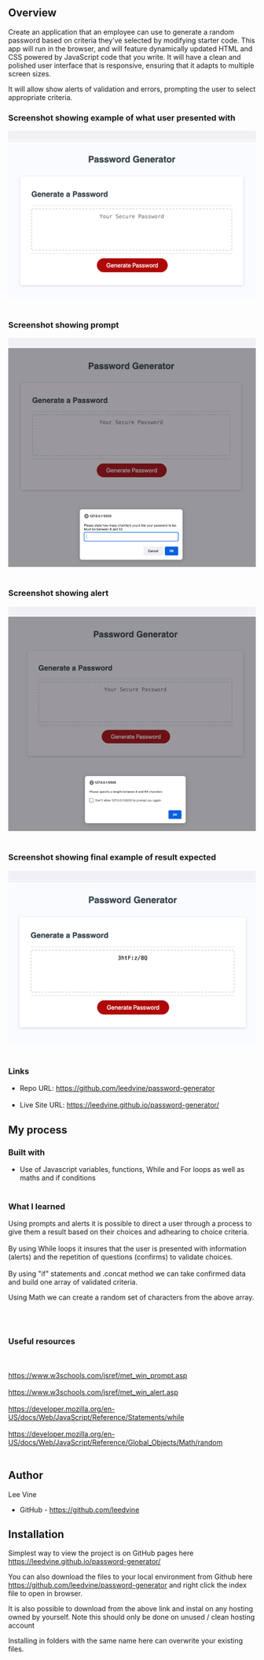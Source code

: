 ## Overview

Create an application that an employee can use to generate a random password based on criteria they’ve selected by modifying starter code. This app will run in the browser, and will feature dynamically updated HTML and CSS powered by JavaScript code that you write. It will have a clean and polished user interface that is responsive, ensuring that it adapts to multiple screen sizes.

It will allow show alerts of validation and errors, prompting the user to select appropriate criteria.


### Screenshot showing example of what user presented with

![](./images/start-screen.jpg)
<br><br>

### Screenshot showing prompt
![](./images/prompt.jpg)
<br><br>

### Screenshot showing alert
![](./images/alert.jpg)
<br><br>

### Screenshot showing final example of result expected
![](./images/result.jpg)
<br><br>

### Links

- Repo URL: https://github.com/leedvine/password-generator
<br><br>
- Live Site URL: https://leedvine.github.io/password-generator/

## My process

### Built with

- Use of Javascript variables, functions, While and For loops as well as maths and if conditions
<br><br>
### What I learned

Using prompts and alerts it is possible to direct a user through a process to give them a result based on their choices and adhearing to choice criteria.
<br><br>
By using While loops it insures that the user is presented with information (alerts) and the repetition of questions (confirms) to validate choices.
<br><br>
By using "if" statements and .concat method we can take confirmed data and build one array of validated criteria.

Using Math we can create a random set of characters from the above array.

<br><br>
### Useful resources
<br><br>
https://www.w3schools.com/jsref/met_win_prompt.asp
<br><br>
https://www.w3schools.com/jsref/met_win_alert.asp
<br><br>
https://developer.mozilla.org/en-US/docs/Web/JavaScript/Reference/Statements/while
<br><br>
https://developer.mozilla.org/en-US/docs/Web/JavaScript/Reference/Global_Objects/Math/random
<br><br>
## Author
  Lee Vine
- GitHub - https://github.com/leedvine

## Installation

Simplest way to view the project is on GitHub pages here https://leedvine.github.io/password-generator/

You can also download the files to your local environment from Github here https://github.com/leedvine/password-generator and right click the index file to open in browser.

It is also possible to download from the above link and instal on any hosting owned by yourself. Note this should only be done on unused / clean hosting account 

Installing in folders with the same name here can overwrite your existing files.

